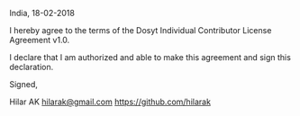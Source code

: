 India, 18-02-2018

I hereby agree to the terms of the Dosyt Individual Contributor License
Agreement v1.0.

I declare that I am authorized and able to make this agreement and sign this
declaration.

Signed,

Hilar AK hilarak@gmail.com https://github.com/hilarak
